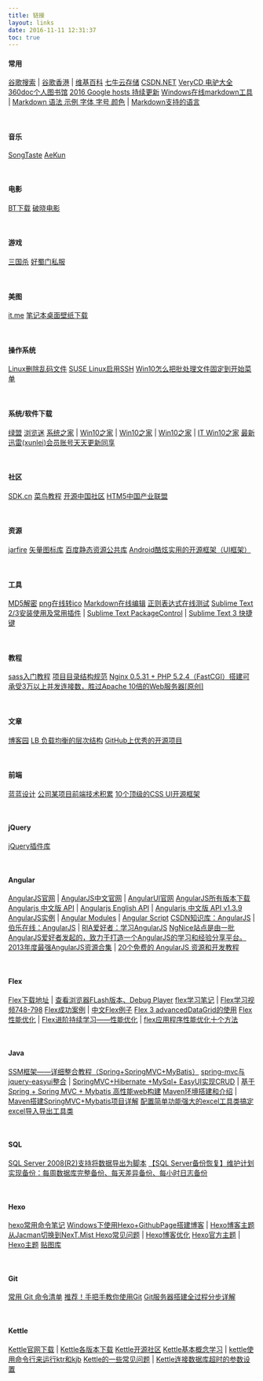```yaml
---
title: 链接
layout: links
date: 2016-11-11 12:31:37
toc: true
---
```


#### 常用
[谷歌搜索](https://www.google.com/ncr)	|	[谷歌香港](https://www.google.com.hk/ncr)	|	[维基百科](https://www.wikipedia.org/)
[七牛云存储](https://portal.qiniu.com/create)
[CSDN.NET](http://www.csdn.net/)
[VeryCD 电驴大全](http://www.verycd.com/)
[360doc个人图书馆](http://www.360doc.com/)
[2016 Google hosts 持续更新](https://laod.cn/hosts/2016-google-hosts.html)
[Windows在线markdown工具](https://www.zybuluo.com/mdeditor)	|	[Markdown 语法 示例 字体 字号 颜色](http://blog.csdn.net/u011419965/article/details/50536937)	|	[Markdown支持的语言](http://blog.csdn.net/peng_hong_fu/article/details/52805408)

&nbsp;

#### 音乐
[SongTaste](http://www.songtaste.com/)
[AeKun](https://www.aekun.com/)

&nbsp;

#### 电影
[BT下载](http://www.qinou.cn/)
[破晓电影](http://www.poxiao.com)

&nbsp;

#### 游戏
[三国杀](http://web.sanguosha.com/)
[好蜀门私服](http://www.haosm.com/)

&nbsp;

#### 美图
[it.me](http://www.topit.me/)
[笔记本桌面壁纸下载](http://bbs.zol.com.cn/nbbbs/d33943.html)

&nbsp;

#### 操作系统
[Linux删除乱码文件](http://www.cnblogs.com/quanweiru/p/3764003.html)
[SUSE Linux启用SSH](http://tophandxing.blog.163.com/blog/static/109714820124123438513/)
[Win10怎么把批处理文件固定到开始菜单](http://www.jb51.net/os/win10/483729.html)

&nbsp;

#### 系统/软件下载
[绿盟](http://www.xdowns.com/)
[浏览迷](http://liulanmi.com/)
[系统之家](http://www.xitongzhijia.net/)	|	[Win10之家](http://www.iwin10.com/)	|	[Win10之家](http://www.62hx.com/)	|	[Win10之家](http://www.xh52.com/)	|	[IT Win10之家](http://win10.ithome.com/win10xiazai/)
[最新迅雷(xunlei)会员账号天天更新同享](http://www.win10.name/news/193.html)

&nbsp;

#### 社区
[SDK.cn](https://www.sdk.cn/)
[菜鸟教程](http://www.runoob.com/)
[开源中国社区](http://www.oschina.net/)
[HTM5中国产业联盟](http://www.html5plus.org/)

&nbsp;

#### 资源
[jarfire](http://cn.jarfire.org/)
[矢量图标库](http://www.iconfont.cn/)
[百度静态资源公共库](http://cdn.code.baidu.com/)
[Android酷炫实用的开源框架（UI框架）](http://www.runoob.com/w3cnote/android-ui-framework.html)

&nbsp;

#### 工具
[MD5解密](http://www.cmd5.com/)
[png在线转ico](http://www.easyicon.net/covert/)
[Markdown在线编辑](http://www.ctrlshift.net/project/markdowneditor/)
[正则表达式在线测试](http://tool.chinaz.com/regex/)
[Sublime Text 2/3安装使用及常用插件](http://www.cnblogs.com/dudumao/p/4054086.html)	|	[Sublime Text PackageControl](https://packagecontrol.io/)	|	[Sublime Text 3 快捷键](https://segmentfault.com/a/1190000002570753)

&nbsp;

#### 教程
[sass入门教程](http://www.w3cplus.com/sassguide/)
[项目目录结构规范](https://segmentfault.com/a/1190000002471120)
[Nginx 0.5.31 + PHP 5.2.4（FastCGI）搭建可承受3万以上并发连接数，胜过Apache 10倍的Web服务器[原创]](http://zyan.cc/post/297/)

&nbsp;

#### 文章
[博客园](http://www.cnblogs.com/cmt/)
[LB 负载均衡的层次结构](http://www.cnblogs.com/mindwind/p/5339657.html)
[GitHub上优秀的开源项目](http://blog.csdn.net/ren1027538427/article/details/52450294)

&nbsp;

#### 前端
[蓝蓝设计](http://www.lanlanwork.com/)
[公司某项目前端技术积累](http://blog.csdn.net/sunyingyuan/article/details/38237139)
[10个顶级的CSS UI开源框架](http://www.codeceo.com/article/top-10-css-ui-framework.html)

&nbsp;

#### jQuery
[jQuery插件库](http://www.jq22.com/)

&nbsp;

#### Angular
[AngularJS官网](https://angularjs.org/)			|	[AngularJS中文官网](https://angular.cn/)				|	[AngularUI官网](http://angular-ui.github.io/)
[AngularJS所有版本下载](https://code.angularjs.org/)
[Angularjs 中文版 API](http://www.ngnice.com)	|	[Angularjs English API](https://docs.angularjs.org/api)	|	[Angularjs 中文版 API v1.3.9](http://www.angularjsapi.cn/#/index)
[AngularJS实例](http://showcase.ngnice.com/#/home/home)	|	[Angular Modules](http://ngmodules.org/)		|	[Angular Script](http://angularscript.com/)
[CSDN知识库：AngularJS](http://lib.csdn.net/base/23)	|	[伯乐在线：AngularJS](http://blog.jobbole.com/tag/angularjs/)	|	[RIA爱好者：学习AngularJS](http://www.riafan.com/angularjs-learning/)
[NgNice站点是由一批AngularJS爱好者发起的，致力于打造一个AngularJS的学习和经验分享平台。](http://www.ngnice.com/)
[2013年度最强AngularJS资源合集](http://www.iteye.com/news/28651-AngularJS-Google-resource)	|	[20个免费的 AngularJS 资源和开发教程](http://www.html5cn.org/article-9473-1.html)

&nbsp;

#### Flex
[Flex下载地址](http://www.adobe.com/support/flashplayer/downloads.html)	|	[查看浏览器FLash版本、Debug Player](http://kb2.adobe.com/cps/155/tn_15507.html)
[flex学习笔记](http://blog.csdn.net/wugouzi/article/details/5598392)	|	[Flex学习视频748-798](http://www.riameeting.com/node/748)
[Flex成功案例](http://keren.iteye.com/blog/377733)	|	[中文Flex例子](http://blog.minidx.com/)
[Flex 3 advancedDataGrid的使用](http://www.cnblogs.com/xuehai/archive/2009/09/26/1574531.html)
[Flex性能优化](https://my.oschina.net/return/blog/208294#navbar-header)	|	[Flex进阶持续学习——性能优化](http://coffeelover.iteye.com/blog/1163906)	|	[flex应用程序性能优化十个方法](http://www.wangqi.com/html/2010-12/12796.htm)

&nbsp;

#### Java
[SSM框架——详细整合教程（Spring+SpringMVC+MyBatis）](http://blog.csdn.net/zhshulin/article/details/37956105)
[spring-mvc与jquery-easyui整合](http://blog.csdn.net/cfl20121314/article/details/42160035)	|	[SpringMVC+Hibernate +MySql+ EasyUI实现CRUD](http://my.oschina.net/xshuai/blog/345117)	|	[基于Spring + Spring MVC + Mybatis 高性能web构建](http://blog.csdn.net/zoutongyuan/article/details/41379851)
[Maven环境搭建和介绍](http://blog.csdn.net/fengshizty/article/details/43019561)	|	[Maven搭建SpringMVC+Mybatis项目详解](http://doc.okbase.net/fengshizty/archive/126397.html)
[配置简单功能强大的excel工具类搞定excel导入导出工具类](http://blog.csdn.net/lk_blog/article/details/8007777)

&nbsp;

#### SQL
[SQL Server 2008(R2)支持将数据导出为脚本](http://xcc313.iteye.com/blog/1331468)
[【SQL Server备份恢复】维护计划实现备份：每周数据库完整备份、每天差异备份、每小时日志备份 ](http://blog.csdn.net/sqlserverdiscovery/article/details/11020057)

&nbsp;

#### Hexo
[hexo常用命令笔记](https://segmentfault.com/a/1190000002632530)
[Windows下使用Hexo+GithubPage搭建博客](http://blog.csdn.net/wx_jin/article/details/51027783)	|	[Hexo博客主题从Jacman切换到NexT.Mist ](http://codepub.cn/2016/03/20/Hexo-blog-theme-switching-from-Jacman-to-NexT-Mist/)
[Hexo常见问题](http://wp.huangshiyang.com/hexo%E5%B8%B8%E8%A7%81%E9%97%AE%E9%A2%98%E8%A7%A3%E5%86%B3%E6%96%B9%E6%A1%88)	|	[Hexo博客优化](http://xwartz.xyz/blog/2016/09/reduce-blog-load-time/)
[Hexo官方主题](https://hexo.io/themes/)	|	[Hexo主题](https://github.com/hexojs/hexo/wiki/Themes)
[贴图库](http://www.tietuku.com/)

&nbsp;

#### Git
[常用 Git 命令清单](http://www.ruanyifeng.com/blog/2015/12/git-cheat-sheet.html)
[推荐！手把手教你使用Git](http://blog.jobbole.com/78960/)
[Git服务器搭建全过程分步详解](http://developer.51cto.com/art/201507/483448.htm)

&nbsp;

#### Kettle
[Kettle官网下载](http://kettle.pentaho.org/)	|	[Kettle各版本下载](http://sourceforge.net/projects/pentaho/files/Data%20Integration/)
[Kettle开源社区](http://www.ukettle.org/)
[Kettle基本概念学习](http://www.cnblogs.com/hapjin/p/4578738.html)	|	[kettle使用命令行来运行ktr和kjb](http://www.cnblogs.com/wxjnew/p/3620792.html)
[Kettle的一些常见问题](http://blog.csdn.net/iquicksandi/article/details/7635031)	|	[Kettle连接数据库超时的参数设置](http://www.ukettle.org/thread-502-1-4.html)
